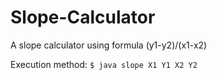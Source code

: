 Slope-Calculator
================

A slope calculator using formula (y1-y2)/(x1-x2)

Execution method:
```$ java slope X1 Y1 X2 Y2```
